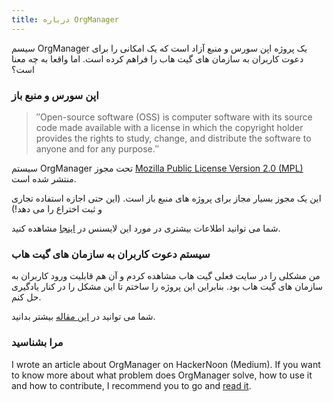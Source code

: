 ```yaml
---
title: درباره OrgManager
---
```


سیسم OrgManager یک پروژه اپن سورس و منبع آزاد است که یک امکانی را برای دعوت کاربران به سازمان های گیت هاب را فراهم کرده است.
اما واقعا به چه معنا است؟


### اپن سورس و منبع باز

> ″Open-source software (OSS) is computer software with its source code made available with a license in which the copyright holder provides the rights to study, change, and distribute the software to anyone and for any purpose.″

سیستم OrgManager تحت مجوز [Mozilla Public License Version 2.0 (MPL)](https://choosealicense.com/licenses/mpl-2.0/) منتشر شده است.

این یک مجوز بسیار مجاز برای پروژه های منبع باز است. (این حتی اجازه استفاده تجاری و ثبت اختراع را می دهد!)

شما می توانید اطلاعات بیشتری در مورد این لایسنس در [اینجا](https://choosealicense.com/licenses/mpl-2.0/) مشاهده کنید.

### سیستم دعوت کاربران به سازمان های گیت هاب

من مشکلی را در سایت فعلی گیت هاب مشاهده کردم و آن هم قابلیت ورود کاربران به سازمان های گیت هاب بود.
بنابراین این پروژه را ساختم تا این مشکل را در کنار یادگیری حل کنم.

شما می توانید در [این مقاله](https://miguelpiedrafita.com/orgmanager/) بیشتر بدانید.

### مرا بشناسید

I wrote an article about OrgManager on HackerNoon (Medium). If you want to know more about what problem does OrgManager solve, how to use it and how to contribute, I recommend you to go and [read it](https://miguelpiedrafita.com/orgmanager/).
